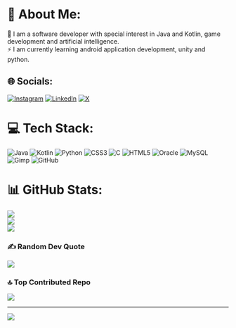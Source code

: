 # 💫 About Me:
🔭 I am a software developer with special interest in Java and Kotlin, game development and artificial intelligence.<br>⚡ I am currently learning android application development, unity and python.<br>


## 🌐 Socials:
[![Instagram](https://img.shields.io/badge/Instagram-%23E4405F.svg?logo=Instagram&logoColor=white)](https://instagram.com/dani_revel) [![LinkedIn](https://img.shields.io/badge/LinkedIn-%230077B5.svg?logo=linkedin&logoColor=white)](https://www.linkedin.com/in/daniel-redondo-velasco-145537315/) [![X](https://img.shields.io/badge/X-black.svg?logo=X&logoColor=white)](https://x.com/daniredvel) 

# 💻 Tech Stack:
![Java](https://img.shields.io/badge/java-%23ED8B00.svg?style=for-the-badge&logo=openjdk&logoColor=white) ![Kotlin](https://img.shields.io/badge/kotlin-%237F52FF.svg?style=for-the-badge&logo=kotlin&logoColor=white) ![Python](https://img.shields.io/badge/python-3670A0?style=for-the-badge&logo=python&logoColor=ffdd54) ![CSS3](https://img.shields.io/badge/css3-%231572B6.svg?style=for-the-badge&logo=css3&logoColor=white) ![C](https://img.shields.io/badge/c-%2300599C.svg?style=for-the-badge&logo=c&logoColor=white) ![HTML5](https://img.shields.io/badge/html5-%23E34F26.svg?style=for-the-badge&logo=html5&logoColor=white) ![Oracle](https://img.shields.io/badge/Oracle-F80000?style=for-the-badge&logo=oracle&logoColor=white) ![MySQL](https://img.shields.io/badge/mysql-4479A1.svg?style=for-the-badge&logo=mysql&logoColor=white) ![Gimp](https://img.shields.io/badge/Gimp-657D8B?style=for-the-badge&logo=gimp&logoColor=FFFFFF) ![GitHub](https://img.shields.io/badge/github-%23121011.svg?style=for-the-badge&logo=github&logoColor=white)
# 📊 GitHub Stats:
![](https://github-readme-stats.vercel.app/api?username=daniredvel&theme=dark&hide_border=false&include_all_commits=true&count_private=true)<br/>
![](https://github-readme-streak-stats.herokuapp.com/?user=daniredvel&theme=dark&hide_border=false)<br/>
![](https://github-readme-stats.vercel.app/api/top-langs/?username=daniredvel&theme=dark&hide_border=false&include_all_commits=true&count_private=true&layout=compact)

### ✍️ Random Dev Quote
![](https://quotes-github-readme.vercel.app/api?type=horizontal&theme=tokyonight)

### 🔝 Top Contributed Repo
![](https://github-contributor-stats.vercel.app/api?username=daniredvel&limit=5&theme=one_dark_pro&combine_all_yearly_contributions=true)

---
[![](https://visitcount.itsvg.in/api?id=daniredvel&icon=8&color=9)](https://visitcount.itsvg.in)

<!-- Proudly created with GPRM ( https://gprm.itsvg.in ) -->
